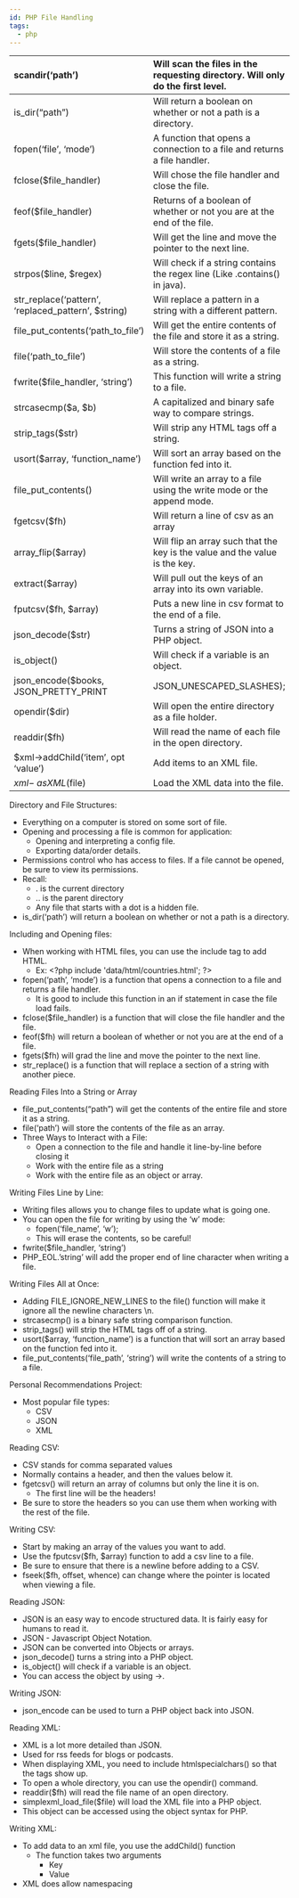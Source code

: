 ```yaml
---
id: PHP File Handling
tags:
  - php
---
```


| scandir(‘path’) | Will scan the files in the requesting directory. Will only do the first level.  |
| :---- | :---- |
| is\_dir(“path”) | Will return a boolean on whether or not a path is a directory. |
| fopen(‘file’, ‘mode’) | A function that opens a connection to a file and returns a file handler.  |
| fclose($file\_handler) | Will chose the file handler and close the file.  |
| feof($file\_handler) | Returns of a boolean of whether or not you are at the end of the file.  |
| fgets($file\_handler) | Will get the line and move the pointer to the next line.  |
| strpos($line, $regex) | Will check if a string contains the regex line (Like .contains() in java).  |
| str\_replace(‘pattern’, ‘replaced\_pattern’, $string) | Will replace a pattern in a string with a different pattern.  |
| file\_put\_contents(‘path\_to\_file’) | Will get the entire contents of the file and store it as a string.  |
| file(‘path\_to\_file’) | Will store the contents of a file as a string.  |
| fwrite($file\_handler, ‘string’) | This function will write a string to a file.  |
| strcasecmp($a, $b) | A capitalized and binary safe way to compare strings.  |
| strip\_tags($str) | Will strip any HTML tags off a string.  |
| usort($array, ‘function\_name’) | Will sort an array based on the function fed into it.  |
| file\_put\_contents() | Will write an array to a file using the write mode or the append mode. |
| fgetcsv($fh) | Will return a line of csv as an array |
| array\_flip($array) | Will flip an array such that the key is the value and the value is the key. |
| extract($array) | Will pull out the keys of an array into its own variable.  |
| fputcsv($fh, $array) | Puts a new line in csv format to the end of a file.  |
| json\_decode($str) | Turns a string of JSON into a PHP object.  |
| is\_object() | Will check if a variable is an object.  |
| json\_encode($books, JSON\_PRETTY\_PRINT | JSON\_UNESCAPED\_SLASHES); | Will encode PHP objects back into JSON in a pretty format.  |
| opendir($dir) | Will open the entire directory as a file holder.  |
| readdir($fh) | Will read the name of each file in the open directory. |
| $xml-\>addChild(‘item’, opt ‘value’) | Add items to an XML file.  |
| $xml-\>asXML($file) | Load the XML data into the file.  |

Directory and File Structures:

* Everything on a computer is stored on some sort of file.   
* Opening and processing a file is common for application:  
  * Opening and interpreting a config file.  
  * Exporting data/order details.   
* Permissions control who has access to files. If a file cannot be opened, be sure to view its permissions.   
* Recall:   
  * . is the current directory  
  * .. is the parent directory  
  * Any file that starts with a dot is a hidden file.   
* is\_dir(‘path’) will return a boolean on whether or not a path is a directory.

Including and Opening files:

* When working with HTML files, you can use the include tag to add HTML.  
  * Ex: \<?php include 'data/html/countries.html'; ?\>  
* fopen(‘path’, ‘mode’) is a function that opens a connection to a file and returns a file handler.   
  * It is good to include this function in an if statement in case the file load fails.   
* fclose($file\_handler) is a function that will close the file handler and the file.   
* feof($fh) will return a boolean of whether or not you are at the end of a file.   
* fgets($fh) will grad the line and move the pointer to the next line.   
* str\_replace() is a function that will replace a section of a string with another piece. 

Reading Files Into a String or Array

* file\_put\_contents(“path”) will get the contents of the entire file and store it as a string.   
* file(‘path’) will store the contents of the file as an array.   
* Three Ways to Interact with a File:  
  * Open a connection to the file and handle it line-by-line before closing it  
  * Work with the entire file as a string  
  * Work with the entire file as an object or array.

Writing Files Line by Line:

* Writing files allows you to change files to update what is going one.   
* You can open the file for writing by using the ‘w’ mode:  
  * fopen(‘file\_name’, ‘w’);  
  * This will erase the contents, so be careful\!  
* fwrite($file\_handler, ‘string’)  
* PHP\_EOL.’string’ will add the proper end of line character when writing a file. 

Writing Files All at Once:

* Adding FILE\_IGNORE\_NEW\_LINES to the file() function will make it ignore all the newline characters \\n.  
* strcasecmp() is a binary safe string comparison function.   
* strip\_tags() will strip the HTML tags off of a string.   
* usort($array, ‘function\_name’) is a function that will sort an array based on the function fed into it.   
* file\_put\_contents(‘file\_path’, ‘string’) will write the contents of a string to a file. 

Personal Recommendations Project:

* Most popular file types:  
  * CSV  
  * JSON  
  * XML

Reading CSV:

* CSV stands for comma separated values  
* Normally contains a header, and then the values below it.   
* fgetcsv() will return an array of columns but only the line it is on.  
  * The first line will be the headers\!  
* Be sure to store the headers so you can use them when working with the rest of the file.

Writing CSV:

*  Start by making an array of the values you want to add.   
* Use the fputcsv($fh,  $array) function to add a csv line to a file.   
* Be sure to ensure that there is a newline before adding to a CSV.  
* fseek($fh, offset, whence) can change where the pointer is located when viewing a file. 

Reading JSON:

* JSON is an easy way to encode structured data. It is fairly easy for humans to read it.  
* JSON \- Javascript Object Notation.  
* JSON can be converted into Objects or arrays.   
* json\_decode() turns a string into a PHP object.   
* is\_object() will check if a variable is an object.   
* You can access the object by using \-\>.

Writing JSON:

* json\_encode can be used to turn a PHP object back into JSON. 

Reading XML:

* XML is a lot more detailed than JSON.  
* Used for rss feeds for blogs or podcasts.   
* When displaying XML, you need to include htmlspecialchars() so that the tags show up.   
* To open a whole directory, you can use the opendir() command.   
* readdir($fh) will read the file name of an open directory.   
* simplexml\_load\_file($file) will load the XML file into a PHP object.  
* This object can be accessed using the object syntax for PHP. 

Writing XML:

* To add data to an xml file, you use the addChild() function  
  * The function takes two arguments  
    * Key  
    * Value  
* XML does allow namespacing